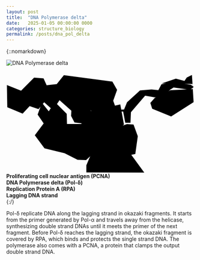 ```yaml
---
layout: post
title:  "DNA Polymerase delta"
date:   2025-01-05 00:00:00 0000
categories: structure_biology
permalink: /posts/dna_pol_delta
---
```

{::nomarkdown}
<div class='imageWrapper'>
<img class="image0" src="{{ site.baseurl }}/assets/images/dna005.jpg" alt="DNA Polymerase delta">
<svg viewBox="0 0 160 90" class='image-area'>
<!--#######################-->
<defs>
<mask id="myMask_0"><rect width="100%" height="100%" fill="white"/>
  <path id="path_0" class="path" d="m42 16 6.7-8.3 41 5.4 4 7-3.3 9.2 1.5 4.1 4.5-1 3.1 17-32 30-7.2-0.25-11-5.6-17-4.1-8.2-11 7.5-10-5.1-7.5 3.6-10 5.8 7.2 5.2-7.8 10 10 0.21 8.5 12 0.018 8.6-11-7.2-6.7z"/></mask>
<mask id="myMask_1"><rect width="100%" height="100%" fill="white"/>
  <path id="path_1" class="path" d="m102 49 5.6 0.38 3.6 9.8-2.1 15-3.4 0.75 11 15-49-0.13v-6.1l3.5-8.2 24-24z"/></mask>
<mask id="myMask_2"><rect width="100%" height="100%" fill="white"/>
  <path id="path_2" class="path" d="m157 7.5 1.4 23-19 12-16-6.5-1.6-4.9 3.8-4.3 6.5-1.6 6.5-4.8 19-0.93-0.2-4.3-26-0.52 12-4 7.3 1.9 1.9-2.9z"/></mask>
<mask id="myMask_3"><rect width="100%" height="100%" fill="white"/>
  <path id="path_3" class="path" d="m0.5 16 12 4.8 11-11 8 0.63 2.6 5.8 8.5-1 12 5.3 4.9 0.5 9.7 11 2.4 5.9 28-1.3 2.5-6.1 11-10 9.7-0.75 5.8 0.5 2.6-4.9 9.9-2 15 2.4 2.4 1.8-3 2.5-14-2-3 1.9-4.3 5.3-6.8 1.5-10-1.8-12 14-0.38 8.9h-4.4l-1.8-9.5-26 0.75 0.75 2.9-7.4 6.6-8.5-1-2.9-5.6 0.25-4.3-10-8.9-5.6 8.3-7.4-6.6-4.8 5.8-7.5-2.5-5.9 6.3-13-5.4z"/></mask>
</defs>
<!--#######################-->
<rect mask="url(#myMask_0)" class="background" id="background_0"/>
<rect mask="url(#myMask_1)" class="background" id="background_1"/>
<rect mask="url(#myMask_2)" class="background" id="background_2"/>
<rect mask="url(#myMask_3)" class="background" id="background_3"/>
<!--#######################-->
<use href="#path_0" class="shape" id="select_0"/>
<use href="#path_1" class="shape" id="select_1"/>
<use href="#path_2" class="shape" id="select_2"/>
<use href="#path_3" class="shape" id="select_3"/>
</svg>
<!--#######################-->
<div class="overlay" id="textbox_0" ><b> Proliferating cell nuclear antigen  (PCNA)  </b></div>
<div class="overlay" id="textbox_1" ><b> DNA Polymerase delta (Pol-&delta;) </b></div>
<div class="overlay" id="textbox_2" ><b> Replication Protein A (RPA) </b></div>
<div class="overlay" id="textbox_3" ><b> Lagging DNA strand </b></div>
</div>
{:/}

Pol-&delta; replicate DNA along the lagging strand in okazaki fragments. It starts from the primer generated by Pol-&alpha; and travels away from the helicase, synthesizing double strand DNAs until it meets the primer of the next fragment. Before Pol-&delta; reaches the lagging strand, the okazaki fragment is covered by RPA, which binds and protects the single strand DNA. The polymerase also comes with a PCNA, a protein that clamps the output double strand DNA.


